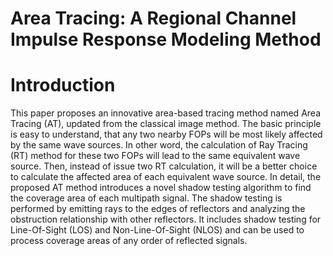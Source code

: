 # Area Tracing: A Regional Channel Impulse Response Modeling Method

Introduction
===
This paper proposes an innovative area-based tracing method named Area Tracing (AT), updated from the classical image method. The basic principle is easy to understand, that any two nearby FOPs will be most likely affected by the same wave sources. In other word, the calculation of Ray Tracing (RT) method for these two FOPs will lead to the same equivalent wave source. Then, instead of issue two RT calculation, it will be a better choice to calculate the affected area of each equivalent wave source.
In detail, the proposed AT method introduces a novel shadow testing algorithm to find the coverage area of each multipath signal. The shadow testing is performed by emitting rays to the edges of reflectors and analyzing the obstruction relationship with other reflectors. It includes shadow testing for Line-Of-Sight (LOS) and Non-Line-Of-Sight (NLOS) and can be used to process coverage areas of any order of reflected signals.

